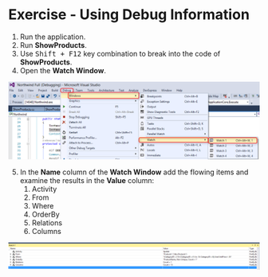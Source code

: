 ﻿# Exercise - Using Debug Information

1. Run the application.
2. Run **ShowProducts**.
3. Use <kbd>Shift + F12</kbd> key combination to break into the code of **ShowProducts**.
4. Open the **Watch Window**.  

![Open Watch Screen](OpenWatch.png)

5. In the **Name** column of the **Watch Window** add the flowing items and examine the results in the **Value** column:  
    1. Activity
    2. From
    3. Where
    4. OrderBy
    5. Relations
    6. Columns


![Using Watch Screen](UsingWatch.png)